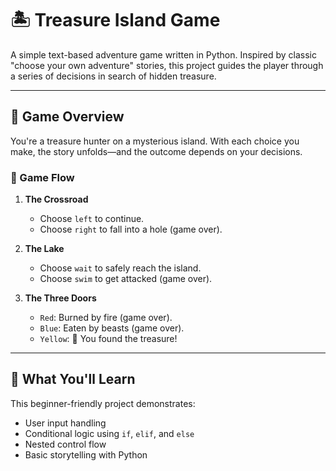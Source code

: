 # 🏝️ Treasure Island Game

A simple text-based adventure game written in Python. Inspired by classic "choose your own adventure" stories, this project guides the player through a series of decisions in search of hidden treasure.

---

## 🚀 Game Overview

You're a treasure hunter on a mysterious island. With each choice you make, the story unfolds—and the outcome depends on your decisions.

### 🧭 Game Flow

1. **The Crossroad**
   - Choose `left` to continue.
   - Choose `right` to fall into a hole (game over).

2. **The Lake**
   - Choose `wait` to safely reach the island.
   - Choose `swim` to get attacked (game over).

3. **The Three Doors**
   - `Red`: Burned by fire (game over).
   - `Blue`: Eaten by beasts (game over).
   - `Yellow`: 🎉 You found the treasure!

---

## 🧠 What You'll Learn

This beginner-friendly project demonstrates:

- User input handling
- Conditional logic using `if`, `elif`, and `else`
- Nested control flow
- Basic storytelling with Python

